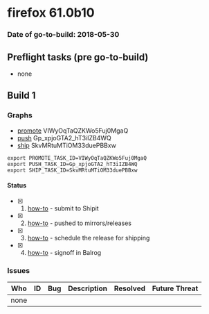 # firefox 61.0b10

### Date of go-to-build: 2018-05-30

## Preflight tasks (pre go-to-build)
- none

## Build 1  

### Graphs
* [promote](https://tools.taskcluster.net/push-inspector/#/VIWyOqTaQZKWo5Fuj0MgaQ) VIWyOqTaQZKWo5Fuj0MgaQ
* [push](https://tools.taskcluster.net/push-inspector/#/Gp_xpjoGTA2_hT3iIZB4WQ) Gp_xpjoGTA2_hT3iIZB4WQ
* [ship](https://tools.taskcluster.net/push-inspector/#/SkvMRtuMTiOM33duePBBxw) SkvMRtuMTiOM33duePBBxw
```
export PROMOTE_TASK_ID=VIWyOqTaQZKWo5Fuj0MgaQ
export PUSH_TASK_ID=Gp_xpjoGTA2_hT3iIZB4WQ
export SHIP_TASK_ID=SkvMRtuMTiOM33duePBBxw
```


#### Status
- [x] 1.  [how-to](https://wiki.mozilla.org/Release:Release_Automation_on_Mercurial:Starting_a_Release#Submit_to_Ship_It)  - submit to Shipit
- [x] 2.  [how-to](https://github.com/mozilla-releng/releasewarrior-2.0/blob/master/docs/release-promotion/desktop/howto.md#push-artifacts-to-releases-directory)  - pushed to mirrors/releases
- [x] 3.  [how-to](https://github.com/mozilla-releng/releasewarrior-2.0/blob/master/docs/release-promotion/desktop/howto.md#ship-the-release)  - schedule the release for shipping
- [x] 4.  [how-to](https://github.com/mozilla-releng/releasewarrior-2.0/blob/master/docs/release-promotion/desktop/howto.md#obtain-sign-offs-for-changes)  - signoff in Balrog

### Issues
| Who                 | ID               | Bug                                                                 | Description                | Resolved                | Future Threat                |
| ------------------- | ---------------- | ------------------------------------------------------------------- | -------------------------- | ----------------------- | ---------------------------- |
| none | | | | | |

